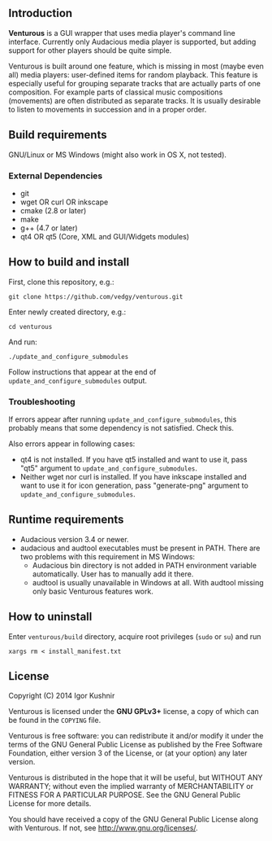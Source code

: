 ## Introduction

<b>Venturous</b> is a GUI wrapper that uses media player's
command line interface.
Currently only Audacious media player is supported, but adding support for
other players should be quite simple.

Venturous is built around one feature, which is missing in most (maybe
even all) media players: user-defined items for random playback. This
feature is especially useful for grouping separate tracks that are
actually parts of one composition. For example parts of classical music
compositions (movements) are often distributed as separate tracks. It is
usually desirable to listen to movements in succession and in a proper order.

## Build requirements

GNU/Linux or MS Windows (might also work in OS X, not tested).

### External Dependencies
* git
* wget OR curl OR inkscape
* cmake (2.8 or later)
* make
* g++ (4.7 or later)
* qt4 OR qt5 (Core, XML and GUI/Widgets modules)

## How to build and install

First, clone this repository, e.g.:

    git clone https://github.com/vedgy/venturous.git

Enter newly created directory, e.g.:

    cd venturous

And run:

    ./update_and_configure_submodules

Follow instructions that appear at the end of
`update_and_configure_submodules` output.

### Troubleshooting
If errors appear after running `update_and_configure_submodules`, this probably
means that some dependency is not satisfied. Check this.

Also errors appear in following cases:
* qt4 is not installed. If you have qt5 installed and want to use it, pass
"qt5" argument to `update_and_configure_submodules`.
* Neither wget nor curl is installed. If you have inkscape installed and want
to use it for icon generation, pass "generate-png" argument to
`update_and_configure_submodules`.

## Runtime requirements
* Audacious version 3.4 or newer.
* audacious and audtool executables must be present in PATH.
    There are two problems with this requirement in MS Windows:
    * Audacious bin directory is not added in PATH environment
    variable automatically. User has to manually add it there.
    * audtool is usually unavailable in Windows at all. With audtool
    missing only basic Venturous features work.

## How to uninstall
Enter `venturous/build` directory, acquire root privileges (`sudo` or `su`)
and run

    xargs rm < install_manifest.txt

## License

Copyright (C) 2014 Igor Kushnir <igorkuo AT Google mail>

Venturous is licensed under the <b>GNU GPLv3+</b> license,
a copy of which can be found in the `COPYING` file.

Venturous is free software: you can redistribute it and/or
modify it under the terms of the GNU General Public License as published by
the Free Software Foundation, either version 3 of the License, or
(at your option) any later version.

Venturous is distributed in the hope that it will be useful,
but WITHOUT ANY WARRANTY; without even the implied warranty of
MERCHANTABILITY or FITNESS FOR A PARTICULAR PURPOSE.  See the
GNU General Public License for more details.

You should have received a copy of the GNU General Public License along with
Venturous.  If not, see <http://www.gnu.org/licenses/>.
